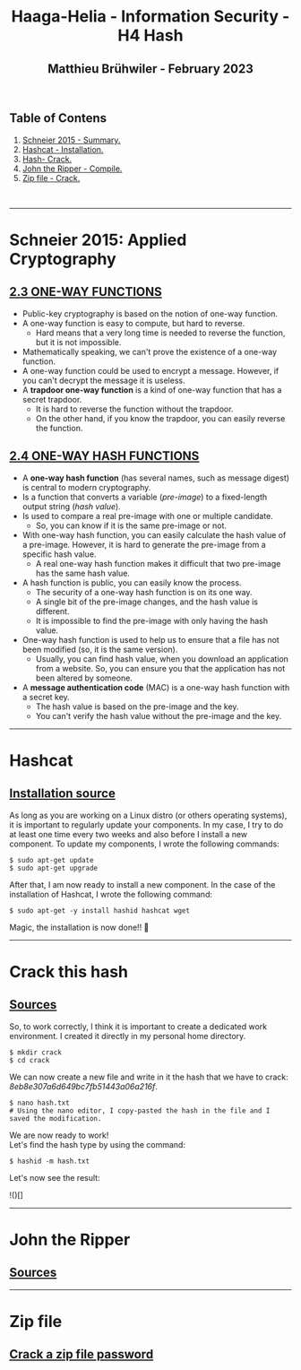 <h1 align="center">Haaga-Helia - Information Security - H4 Hash</h1>
<h2 align="center">Matthieu Brühwiler - February 2023</h2>
<br>

## Table of Contens
1. [ Schneier 2015 - Summary. ](#one-way-functions)
2. [ Hashcat - Installation. ](#hashcat)
3. [ Hash- Crack. ](#crackhash)
4. [ John the Ripper - Compile. ](#john)
5. [ Zip file - Crack.](#crackjohn)
<br>

----
<a name="one-way-functions"></a>
# Schneier 2015: Applied Cryptography
## [2.3 ONE-WAY FUNCTIONS](https://learning.oreilly.com/library/view/applied-cryptography-protocols/9781119096726/10_chap02.html#chap02-sec003)
* Public-key cryptography is based on the notion of one-way function.
* A one-way function is easy to compute, but hard to reverse.
  * Hard means that a very long time is needed to reverse the function, but it is not impossible.
* Mathematically speaking, we can't prove the existence of a one-way function.
* A one-way function could be used to encrypt a message. However, if you can't decrypt the message it is useless.
* A **trapdoor one-way function** is a kind of one-way function that has a secret trapdoor.
  * It is hard to reverse the function without the trapdoor.
  * On the other hand, if you know the trapdoor, you can easily reverse the function.

## [2.4 ONE-WAY HASH FUNCTIONS](https://learning.oreilly.com/library/view/applied-cryptography-protocols/9781119096726/10_chap02.html#chap02-sec004)
* A **one-way hash function** (has several names, such as message digest) is central to modern cryptography.
* Is a function that converts a variable (*pre-image*) to a fixed-length output string (*hash value*).
* Is used to compare a real pre-image with one or multiple candidate.
  * So, you can know if it is the same pre-image or not.
* With one-way hash function, you can easily calculate the hash value of a pre-image. However, it is hard to generate the pre-image from a specific hash value.
  * A real one-way hash function makes it difficult that two pre-image has the same hash value.
* A hash function is public, you can easily know the process.
  * The security of a one-way hash function is on its one way.
  * A single bit of the pre-image changes, and the hash value is different.
  * It is impossible to find the pre-image with only having the hash value.
* One-way hash function is used to help us to ensure that a file has not been modified (so, it is the same version).
  * Usually, you can find hash value, when you download an application from a website. So, you can ensure you that the application has not been altered by someone.
* A **message authentication code** (MAC) is a one-way hash function with a secret key.
  * The hash value is based on the pre-image and the key.
  * You can't verify the hash value without the pre-image and the key.

----
<a name="hashcat"></a>
# Hashcat
## [Installation source](https://terokarvinen.com/2022/cracking-passwords-with-hashcat/)
As long as you are working on a Linux distro (or others operating systems), it is important to regularly update your components. In my case, I try to do at least one time every two weeks and also before I install a new component. To update my components, I wrote the following commands:

    $ sudo apt-get update
    $ sudo apt-get upgrade

After that, I am now ready to install a new component. In the case of the installation of Hashcat, I wrote the following command:

    $ sudo apt-get -y install hashid hashcat wget

Magic, the installation is now done!! :clap:

----
<a name="crackhash"></a>
# Crack this hash
## [Sources](https://terokarvinen.com/2022/cracking-passwords-with-hashcat/)
So, to work correctly, I think it is important to create a dedicated work environment. I created it directly in my personal home directory.

    $ mkdir crack
    $ cd crack

We can now create a new file and write in it the hash that we have to crack: *8eb8e307a6d649bc7fb51443a06a216f*.

    $ nano hash.txt
    # Using the nano editor, I copy-pasted the hash in the file and I saved the modification.

We are now ready to work! <br />
Let's find the hash type by using the command:

    $ hashid -m hash.txt
    
Let's now see the result:

!()[]


----
<a name="john"></a>
# John the Ripper
## [Sources](https://terokarvinen.com/2023/crack-file-password-with-john/)


----
<a name="crackjohn"></a>
# Zip file
## [Crack a zip file password](https://terokarvinen.com/2023/crack-file-password-with-john/)


